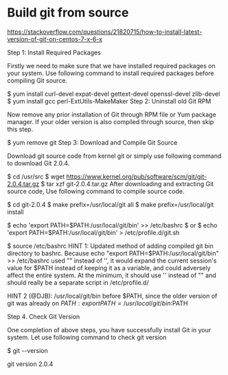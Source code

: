 # Build git from source

https://stackoverflow.com/questions/21820715/how-to-install-latest-version-of-git-on-centos-7-x-6-x

Step 1: Install Required Packages

Firstly we need to make sure that we have installed required packages on your system. Use following command to install required packages before compiling Git source.

$ yum install curl-devel expat-devel gettext-devel openssl-devel zlib-devel
$ yum install  gcc perl-ExtUtils-MakeMaker
Step 2: Uninstall old Git RPM

Now remove any prior installation of Git through RPM file or Yum package manager. If your older version is also compiled through source, then skip this step.

$ yum remove git
Step 3: Download and Compile Git Source

Download git source code from kernel git or simply use following command to download Git 2.0.4.

$ cd /usr/src
$ wget https://www.kernel.org/pub/software/scm/git/git-2.0.4.tar.gz
$ tar xzf git-2.0.4.tar.gz
After downloading and extracting Git source code, Use following command to compile source code.

$ cd git-2.0.4
$ make prefix=/usr/local/git all
$ make prefix=/usr/local/git install

$ echo 'export PATH=$PATH:/usr/local/git/bin' >> /etc/bashrc
$  or
$ echo 'export PATH=$PATH:/usr/local/git/bin' > /etc/profile.d/git.sh

$ source /etc/bashrc
HINT 1: Updated method of adding compiled git bin directory to bashrc. Because echo "export PATH=$PATH:/usr/local/git/bin" >> /etc/bashrc used "" instead of '', it would expand the current session's value for $PATH instead of keeping it as a variable, and could adversely affect the entire system. At the minimum, it should use '' instead of "" and should really be a separate script in /etc/profile.d/

HINT 2 (@DJB):  /usr/local/git/bin before $PATH, since the older version of git was already on $PATH: export PATH=/usr/local/git/bin:$PATH

Step 4. Check Git Version

One completion of above steps, you have successfully install Git in your system. Let use following command to check git version

$ git --version

git version 2.0.4

